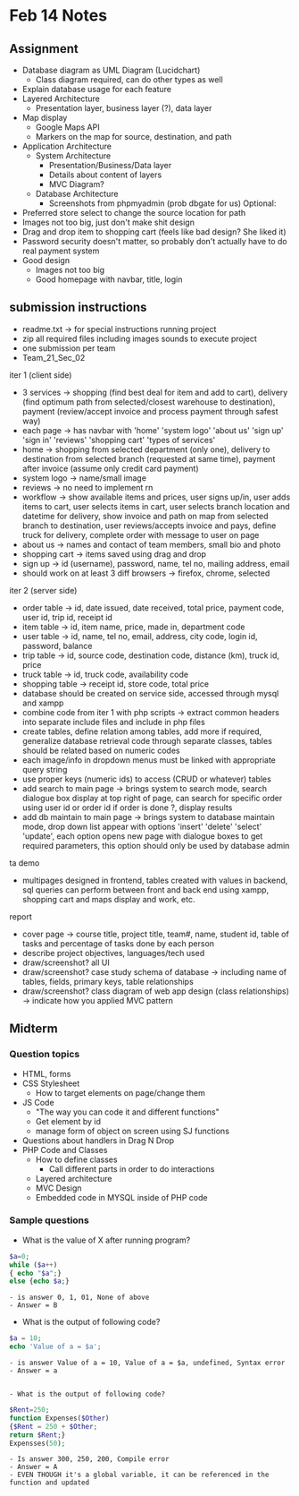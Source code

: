 # Feb 14 Notes


## Assignment

- Database diagram as UML Diagram (Lucidchart)
  - Class diagram required, can do other types as well
- Explain database usage for each feature
- Layered Architecture
  - Presentation layer, business layer (?), data layer
- Map display
  - Google Maps API
  - Markers on the map for source, destination, and path
- Application Architecture
  - System Architecture
    - Presentation/Business/Data layer
    - Details about content of layers
    - MVC Diagram?
  - Database Architecture
    - Screenshots from phpmyadmin (prob dbgate for us)
Optional:
- Preferred store select to change the source location for path
- Images not too big, just don't make shit design
- Drag and drop item to shopping cart (feels like bad design? She liked it)
- Password security doesn't matter, so probably don't actually have to do real payment system
- Good design
  - Images not too big
  - Good homepage with navbar, title, login

## submission instructions
- readme.txt -> for special instructions running project
- zip all required files including images sounds to execute project
- one submission per team
- Team_21\_Sec\_02

iter 1 (client side)
- 3 services -> shopping (find best deal for item and add to cart), delivery (find optimum path from selected/closest warehouse to destination), payment (review/accept invoice and process payment through safest way)
- each page -> has navbar with 'home' 'system logo' 'about us' 'sign up' 'sign in' 'reviews' 'shopping cart' 'types of services'
- home -> shopping from selected department (only one), delivery to destination from selected branch (requested at same time), payment after invoice (assume only credit card payment)
- system logo -> name/small image 
- reviews -> no need to implement rn
- workflow -> show available items and prices, user signs up/in, user adds items to cart, user selects items in cart, user selects branch location and datetime for delivery, show invoice and path on map from selected branch to destination, user reviews/accepts invoice and pays, define truck for delivery, complete order with message to user on page
- about us -> names and contact of team members, small bio and photo
- shopping cart -> items saved using drag and drop
- sign up -> id (username), password, name, tel no, mailing address, email
- should work on at least 3 diff browsers -> firefox, chrome, selected

iter 2 (server side)
- order table -> id, date issued, date received, total price, payment code, user id, trip id, receipt id
- item table -> id, item name, price, made in, department code
- user table -> id, name, tel no, email, address, city code, login id, password, balance
- trip table -> id, source code, destination code, distance (km), truck id, price
- truck table -> id, truck code, availability code
- shopping table -> receipt id, store code, total price
- database should be created on service side, accessed through mysql and xampp
- combine code from iter 1 with php scripts -> extract common headers into separate include files and include in php files
- create tables, define relation among tables, add more if required, generalize database retrieval code through separate classes, tables should be related based on numeric codes
- each image/info in dropdown menus must be linked with appropriate query string 
- use proper keys (numeric ids) to access (CRUD or whatever) tables
- add search to main page -> brings system to search mode, search dialogue box display at top right of page, can search for specific order using user id or order id if order is done ?, display results 
- add db maintain to main page -> brings system to database maintain mode, drop down list appear with options 'insert' 'delete' 'select' 'update', each option opens new page with dialogue boxes to get required parameters, this option should only be used by database admin

ta demo
- multipages designed in frontend, tables created with values in backend, sql queries can perform between front and back end using xampp, shopping cart and maps display and work, etc.

report
- cover page -> course title, project title, team#, name, student id, table of tasks and percentage of tasks done by each person
- describe project objectives, languages/tech used
- draw/screenshot? all UI
- draw/screenshot? case study schema of database -> including name of tables, fields, primary keys, table relationships
- draw/screenshot? class diagram of web app design (class relationships) -> indicate how you applied MVC pattern

## Midterm

### Question topics
- HTML, forms
- CSS Stylesheet
  - How to target elements on page/change them
- JS Code
  - "The way you can code it and different functions"
  - Get element by id
  - manage form of object on screen using SJ functions
- Questions about handlers in Drag N Drop
- PHP Code and Classes
  - How to define classes
    - Call different parts in order to do interactions
  - Layered architecture
  - MVC Design
  - Embedded code in MYSQL inside of PHP code

### Sample questions
  - What is the value of X after running program?
```php
$a=0;
while ($a++)
{ echo "$a";}
else {echo $a;}
```

    - is answer 0, 1, 01, None of above
    - Answer = B


  - What is the output of following code?
```php
$a = 10;
echo 'Value of a = $a';
```

    - is answer Value of a = 10, Value of a = $a, undefined, Syntax error
    - Answer = a 


    - What is the output of following code?
```php
$Rent=250;
function Expenses($Other) 
{$Rent = 250 + $Other;
return $Rent;}
Expensses(50);
```

    - Is answer 300, 250, 200, Compile error
    - Answer = A
    - EVEN THOUGH it's a global variable, it can be referenced in the function and updated